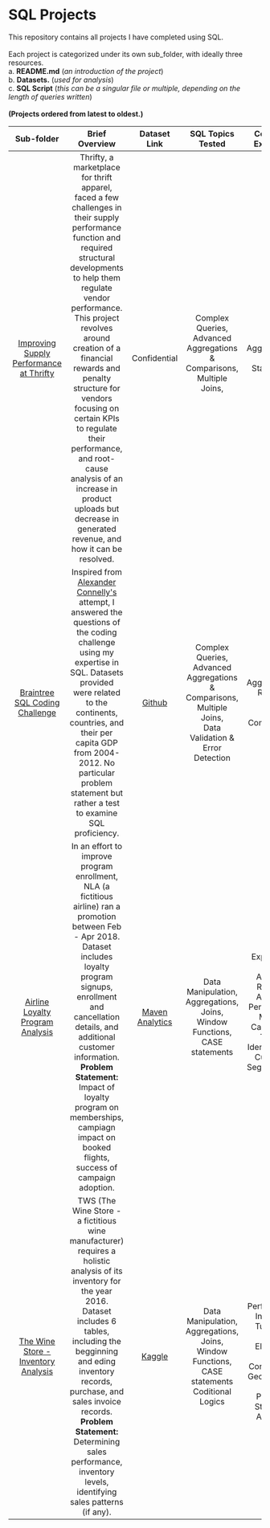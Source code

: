 # SQL Projects

This repository contains all projects I have completed using SQL.<br>
<br>
Each project is categorized under its own sub_folder, with ideally three resources.<br>
a. **README.md** (*an introduction of the project*) <br>
b. **Datasets.** (*used for analysis*) <br>
c. **SQL Script** (*this can be a singular file or multiple, depending on the length of queries written*)<br>
<br>
**(Projects ordered from latest to oldest.)**
<br>

| Sub-folder | Brief Overview |  Dataset Link  |  SQL Topics Tested  |  Concepts Examined  |  
|:-:|:-:|:-:|:-:|:-:|
| [Improving Supply Performance at Thrifty](https://github.com/AbdullahAsghar/SQL/tree/main/Thrifty_Supply_Chain_Optimization) | Thrifty, a marketplace for thrift apparel, faced a few challenges in their supply performance function and required structural developments to help them regulate vendor performance. This project revolves around creation of a financial rewards and penalty structure for vendors focusing on certain KPIs to regulate their performance, and root-cause analysis of an increase in product uploads but decrease in generated revenue, and how it can be resolved. | Confidential |   Complex Queries,<br>Advanced Aggregations & Comparisons,<br>Multiple Joins,<br><br> | Aggregations,<br> CASE Statements |
| [Braintree SQL Coding Challenge](https://github.com/AbdullahAsghar/SQL_Portfolio/tree/main/Braintree_SQL_Coding_Challenge) | Inspired from [Alexander Connelly's](https://github.com/AlexanderConnelly/BrainTree_SQL_Coding_Challenge_Data_Analyst) attempt, I answered the questions of the coding challenge using my expertise in SQL. Datasets provided were related to the continents, countries, and their per capita GDP from 2004-2012. No particular problem statement but rather a test to examine SQL proficiency. | [Github](https://github.com/AlexanderConnelly/BrainTree_SQL_Coding_Challenge_Data_Analyst)  |   Complex Queries,<br>Advanced Aggregations & Comparisons,<br>Multiple Joins,<br>Data Validation & Error Detection<br> | Aggregations,<br> Running Total,<br> YoY Comparisons<br> |
| [Airline Loyalty Program Analysis](https://github.com/AbdullahAsghar/SQL_Portfolio/tree/main/Braintree_SQL_Coding_Challenge) | In an effort to improve program enrollment, NLA (a fictitious airline) ran a promotion between Feb - Apr 2018. Dataset includes loyalty program signups, enrollment and cancellation details, and additional customer information. <br> **Problem Statement:** Impact of loyalty program on memberships, campiagn impact on booked flights, success of campaign adoption. | [Maven Analytics](https://mavenanalytics.io/data-playground) | Data Manipulation, <br> Aggregations, <br> Joins, <br> Window Functions, <br> CASE statements |Exploratory Data Analysis, <br>Revenue Analysis, <br>Performance Metrics Calculation, <br>Trends Identification, <br>Customer Segmentation <br>.|
| [The Wine Store - Inventory Analysis](https://github.com/AbdullahAsghar/SQL_Portfolio/tree/main/TWS_Inventory_Analysis) | TWS (The Wine Store - a fictitious wine manufacturer) requires a holistic analysis of its inventory for the year 2016. Dataset includes 6 tables, including the begginning and eding inventory records, purchase, and sales invoice records. <br> **Problem Statement:** Determining sales performance, inventory levels, identifying sales patterns (if any). | [Kaggle](https://www.kaggle.com/datasets/bhanupratapbiswas/inventory-analysis-case-study?select=BegInvFINAL12312016.csv) | Data Manipulation, <br> Aggregations, <br> Joins, <br> Window Functions, <br> CASE statements <br> Coditional Logics | Sales Performance, <br>Inventory Turnover, <br> Price Elasticity, <br> Sales Contribution, <br> Geographical Sales Patterns,<br> Statistical Analysis.
